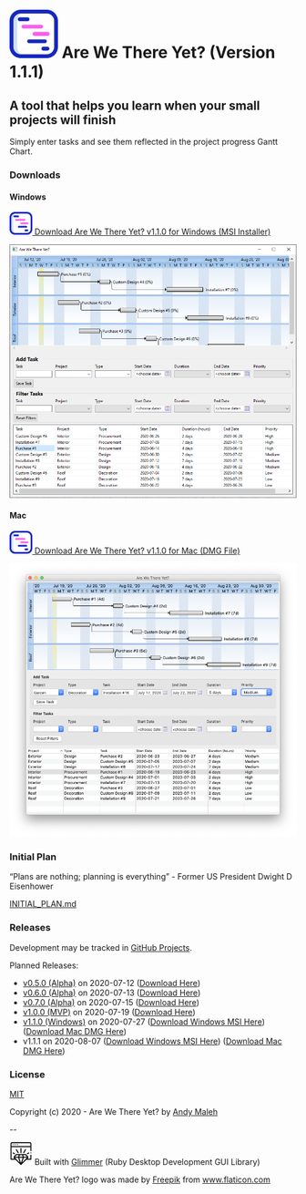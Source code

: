 # <img src="https://raw.githubusercontent.com/AndyObtiva/are-we-there-yet/master/are-we-there-yet-logo.svg" height=85 /> Are We There Yet? (Version 1.1.1)
## A tool that helps you learn when your small projects will finish

Simply enter tasks and see them reflected in the project progress Gantt Chart.

### Downloads

#### Windows

[<img src="https://raw.githubusercontent.com/AndyObtiva/are-we-there-yet/master/are-we-there-yet-logo.svg" height=40 /> Download Are We There Yet? v1.1.0 for Windows (MSI Installer)](https://www.dropbox.com/s/phdpmr4bti43xq0/Are%20We%20There%20Yet-1.1.0.msi?dl=1)

[![Are We There Yet Screenshot Windows](are-we-there-yet-screenshot-windows.png)](https://www.dropbox.com/s/phdpmr4bti43xq0/Are%20We%20There%20Yet-1.1.0.msi?dl=1)

#### Mac

[<img src="https://raw.githubusercontent.com/AndyObtiva/are-we-there-yet/master/are-we-there-yet-logo.svg" height=40 /> Download Are We There Yet? v1.1.0 for Mac (DMG File)](https://www.dropbox.com/s/a02iwtwx62jvhpx/Are%20We%20There%20Yet-1.1.0.dmg?dl=1)

[![Are We There Yet Screenshot](are-we-there-yet-screenshot.png)](https://www.dropbox.com/s/a02iwtwx62jvhpx/Are%20We%20There%20Yet-1.1.0.dmg?dl=1)

### Initial Plan

“Plans are nothing; planning is everything” - Former US President Dwight D Eisenhower

[INITIAL_PLAN.md](INITIAL_PLAN.md)

### Releases

Development may be tracked in [GitHub Projects](https://github.com/AndyObtiva/are-we-there-yet/projects/1).

Planned Releases:
- [v0.5.0 (Alpha)](https://github.com/AndyObtiva/are-we-there-yet/projects/1?card_filter_query=milestone%3A%22v0.5.0+%28Alpha%29%22) on 2020-07-12 ([Download Here](https://www.dropbox.com/s/g8m3dg5xrcpfzs6/Are%20We%20There%20Yet-0.5.0.dmg?dl=1))
- [v0.6.0 (Alpha)](https://github.com/AndyObtiva/are-we-there-yet/projects/1?card_filter_query=milestone%3A%22v0.6.0+%28Alpha%29%22) on 2020-07-13 ([Download Here](https://www.dropbox.com/s/8wl8fhtz5sma3jk/Are%20We%20There%20Yet-0.6.0.dmg?dl=1))
- [v0.7.0 (Alpha)](https://github.com/AndyObtiva/are-we-there-yet/projects/1?card_filter_query=milestone%3A%22v0.7.0+%28Alpha%29%22) on 2020-07-15 ([Download Here](https://www.dropbox.com/s/a8pl4a7c6d8prkq/Are%20We%20There%20Yet-0.7.0.dmg?dl=1))
- [v1.0.0 (MVP)](https://github.com/AndyObtiva/are-we-there-yet/projects/1?card_filter_query=milestone%3A%22v1.0.0+%28MVP%29%22) on 2020-07-19 ([Download Here](https://www.dropbox.com/s/p6txqnpwc3trh8f/Are%20We%20There%20Yet-1.0.0.dmg?dl=1))
- [v1.1.0 (Windows)](https://github.com/AndyObtiva/are-we-there-yet/projects/1?card_filter_query=milestone%3A%22v1.1.0+%28Windows%29%22) on 2020-07-27 ([Download Windows MSI Here](https://www.dropbox.com/s/phdpmr4bti43xq0/Are%20We%20There%20Yet-1.1.0.msi?dl=1)) ([Download Mac DMG Here](https://www.dropbox.com/s/a02iwtwx62jvhpx/Are%20We%20There%20Yet-1.1.0.dmg?dl=1))
- v1.1.1 on 2020-08-07 ([Download Windows MSI Here]()) ([Download Mac DMG Here]())

### License

[MIT](LICENSE.txt)

Copyright (c) 2020 - Are We There Yet? by [Andy Maleh](https://github.com/AndyObtiva)

--

[<img src="https://raw.githubusercontent.com/AndyObtiva/glimmer/master/images/glimmer-logo-hi-res.png" height=40 />](https://github.com/AndyObtiva/glimmer) Built with [Glimmer](https://github.com/AndyObtiva/glimmer) (Ruby Desktop Development GUI Library)

Are We There Yet? logo was made by <a href="https://www.flaticon.com/authors/freepik" title="Freepik">Freepik</a> from <a href="https://www.flaticon.com/" title="Flaticon"> www.flaticon.com</a>
